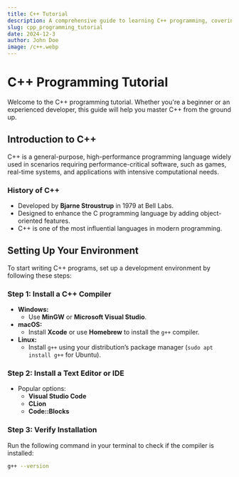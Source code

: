 ```yaml
---
title: C++ Tutorial
description: A comprehensive guide to learning C++ programming, covering basic to advanced concepts.
slug: cpp_programming_tutorial
date: 2024-12-3
author: John Doe
image: /c++.webp
---
```


# C++ Programming Tutorial

Welcome to the C++ programming tutorial. Whether you're a beginner or an experienced developer, this guide will help you master C++ from the ground up.

<!--
## Table of Contents

1. [Introduction to C++](#introduction-to-c++)
2. [Setting Up Your Environment](#setting-up-your-environment)
3. [Basic Syntax and Structure](#basic-syntax-and-structure)
4. [Variables and Data Types](#variables-and-data-types)
5. [Control Structures](#control-structures)
6. [Functions in C++](#functions-in-c++)
7. [Object-Oriented Programming](#object-oriented-programming)
8. [Advanced Concepts](#advanced-concepts)
9. [Conclusion](#conclusion) -->

## Introduction to C++

C++ is a general-purpose, high-performance programming language widely used in scenarios requiring performance-critical software, such as games, real-time systems, and applications with intensive computational needs.

### History of C++

- Developed by **Bjarne Stroustrup** in 1979 at Bell Labs.
- Designed to enhance the C programming language by adding object-oriented features.
- C++ is one of the most influential languages in modern programming.

## Setting Up Your Environment

To start writing C++ programs, set up a development environment by following these steps:

### Step 1: Install a C++ Compiler

- **Windows:**
  - Use **MinGW** or **Microsoft Visual Studio**.
- **macOS:**
  - Install **Xcode** or use **Homebrew** to install the `g++` compiler.
- **Linux:**
  - Install `g++` using your distribution’s package manager (`sudo apt install g++` for Ubuntu).

### Step 2: Install a Text Editor or IDE

- Popular options:
  - **Visual Studio Code**
  - **CLion**
  - **Code::Blocks**

### Step 3: Verify Installation

Run the following command in your terminal to check if the compiler is installed:

```bash
g++ --version
```
